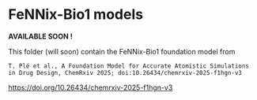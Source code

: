 # FeNNix-Bio1 models

**AVAILABLE SOON !**

This folder (will soon) contain the FeNNix-Bio1 foundation model from 

    T. Plé et al., A Foundation Model for Accurate Atomistic Simulations in Drug Design, ChemRxiv 2025; doi:10.26434/chemrxiv-2025-f1hgn-v3

https://doi.org/10.26434/chemrxiv-2025-f1hgn-v3
